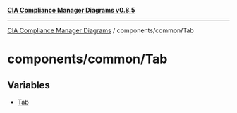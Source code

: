 [**CIA Compliance Manager Diagrams v0.8.5**](../../../README.md)

***

[CIA Compliance Manager Diagrams](../../../modules.md) / components/common/Tab

# components/common/Tab

## Variables

- [Tab](variables/Tab.md)
